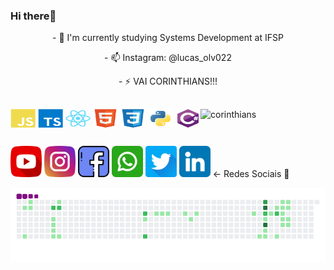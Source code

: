 ### Hi there👋

<div align="center"">
  <div>
    <p>- 🔭 I'm currently studying Systems Development at IFSP</p>
    <p>- 📫 Instagram: @lucas_olv022</p>
    <p>- ⚡ VAI CORINTHIANS!!!</p>
  </div> 
</div>

##

<div style="display: inline_block">
  <img align="center" alt="Js" height="30" width="40" src="https://raw.githubusercontent.com/devicons/devicon/master/icons/javascript/javascript-plain.svg">
  <img align="center" alt="Ts" height="30" width="40" src="https://raw.githubusercontent.com/devicons/devicon/master/icons/typescript/typescript-plain.svg">
  <img align="center" alt="React" height="30" width="40" src="https://raw.githubusercontent.com/devicons/devicon/master/icons/react/react-original.svg">
  <img align="center" alt="HTML" height="30" width="40" src="https://raw.githubusercontent.com/devicons/devicon/master/icons/html5/html5-original.svg">
  <img align="center" alt="CSS" height="30" width="40" src="https://raw.githubusercontent.com/devicons/devicon/master/icons/css3/css3-original.svg">
  <img align="center" alt="Python" height="30" width="40" src="https://raw.githubusercontent.com/devicons/devicon/master/icons/python/python-original.svg">
  <img align="center" alt="Csharp" height="30" width="40" src="https://raw.githubusercontent.com/devicons/devicon/master/icons/csharp/csharp-original.svg">
  <img align="right"  alt="corinthians" width="200px" src="https://github.com/user-attachments/assets/c6b763c1-ce9a-488e-8840-06e7f3544fcd">
</div>

##

<div>
  <a href="https://www.youtube.com/" target="_blank"><img height="50" width="50" src="redes-sociais/youtube.png" target="_blank"></a>
  <a href="https://www.instagram.com/lucas_olv022/" target="_blank"><img height="50" width="50" src="redes-sociais/instagram.png" target="_blank"></a>
   <a href="https://www.facebook.com/" target="_blank"><img height="50" width="50" src="redes-sociais/facebook.png" target="_blank"></a>
 <a href="https://wa.me/5511988013182" target="_blank"><img height="50" width="50" src="redes-sociais/whatsapp.png" target="_blank"></a> 
  <a href = "https://x.com/""><img height="50" width="50" src="redes-sociais/twitter.png" target="_blank"></a>
  <a href="https://br.linkedin.com/" target="_blank"><img height="50" width="50" src="redes-sociais/linkedin.png" target="_blank"></a>
  <- Redes Sociais 👀 
</div>

![snake gif](https://github.com/lucasoliveira002/lucasoliveira002/blob/output/github-contribution-grid-snake.gif)
